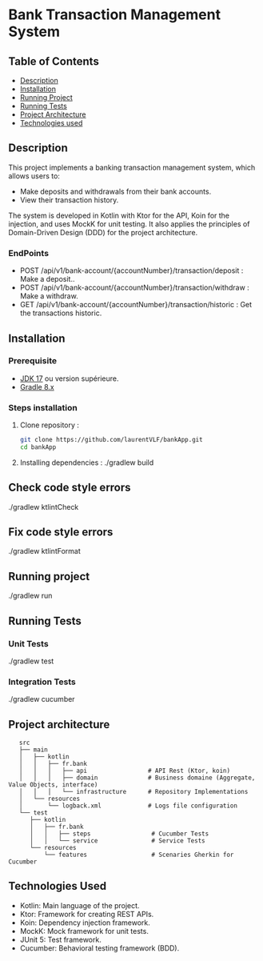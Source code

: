 # Bank Transaction Management System

## Table of Contents

- [Description](#description)
- [Installation](#installation)
- [Running Project](#running-project)
- [Running Tests](#running-tests)
- [Project Architecture](#project-architecture)
- [Technologies used](#technologies-used)

## Description

This project implements a banking transaction management system, which allows users to:
- Make deposits and withdrawals from their bank accounts.
- View their transaction history.

The system is developed in Kotlin with Ktor for the API, Koin for the injection, and uses MockK for unit testing. 
It also applies the principles of Domain-Driven Design (DDD) for the project architecture.

### EndPoints

   -  POST /api/v1/bank-account/{accountNumber}/transaction/deposit : Make a deposit..
   -  POST /api/v1/bank-account/{accountNumber}/transaction/withdraw : Make a withdraw.
   -  GET /api/v1/bank-account/{accountNumber}/transaction/historic : Get the transactions historic.

## Installation

### Prerequisite

- [JDK 17](https://adoptium.net/temurin/releases) ou version supérieure.
- [Gradle 8.x](https://gradle.org/install/)

### Steps installation

1. Clone repository :
   ```bash
   git clone https://github.com/laurentVLF/bankApp.git
   cd bankApp
   
2. Installing dependencies :
   ./gradlew build

## Check code style errors
./gradlew ktlintCheck

## Fix code style errors
./gradlew ktlintFormat

## Running project

./gradlew run

## Running Tests

### Unit Tests

   ./gradlew test
   
### Integration Tests

   ./gradlew cucumber

## Project architecture
```plaintext
   src
   ├── main
   │   ├── kotlin
   │   │   ├── fr.bank
   │   │   │   ├── api                 # API Rest (Ktor, koin)
   │   │   │   ├── domain              # Business domaine (Aggregate, Value Objects, interface)
   │   │   │   └── infrastructure      # Repository Implementations
   │   └── resources
   │       └── logback.xml             # Logs file configuration
   └── test
      ├── kotlin
      │   ├── fr.bank
      │   │   ├── steps                 # Cucumber Tests
      │   │   └── service               # Service Tests
      └── resources
          └── features                  # Scenaries Gherkin for Cucumber
```
## Technologies Used

   - Kotlin: Main language of the project.
   - Ktor: Framework for creating REST APIs.
   - Koin: Dependency injection framework.
   - MockK: Mock framework for unit tests.
   - JUnit 5: Test framework.
   - Cucumber: Behavioral testing framework (BDD).
